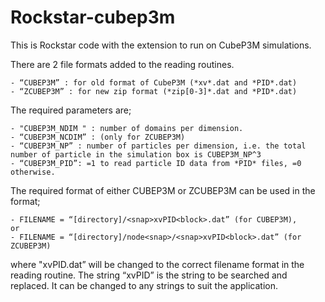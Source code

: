 # Rockstar-cubep3m

This is Rockstar code with the extension to run on CubeP3M simulations.

There are 2 file formats added to the reading routines.

	- “CUBEP3M” : for old format of CubeP3M (*xv*.dat and *PID*.dat)
	- “ZCUBEP3M” : for new zip format (*zip[0-3]*.dat and *PID*.dat)
	
The required parameters are;

	- "CUBEP3M_NDIM " : number of domains per dimension.
	- “CUBEP3M_NCDIM” : (only for ZCUBEP3M) 
	- “CUBEP3M_NP” : number of particles per dimension, i.e. the total number of particle in the simulation box is CUBEP3M_NP^3
	- “CUBEP3M_PID”: =1 to read particle ID data from *PID* files, =0 otherwise.

The required format of either CUBEP3M or ZCUBEP3M can be used in the format;

	- FILENAME = “[directory]/<snap>xvPID<block>.dat” (for CUBEP3M), 
  	or 
  	- FILENAME = “[directory]/node<snap>/<snap>xvPID<block>.dat” (for ZCUBEP3M)

where "<snap>xvPID<block>.dat” will be changed to the correct filename format in the reading routine. The string “xvPID” is the string to be searched and replaced. It can be changed to any strings to suit the application.
